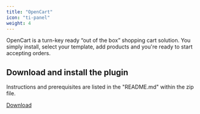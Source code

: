 ```yaml
---
title: "OpenCart"
icon: "ti-panel"
weight: 4
---
```


OpenCart is a turn-key ready “out of the box” shopping cart solution. You simply install, select your template, add products and you're ready to start accepting orders.

## Download and install the plugin

Instructions and prerequisites are listed in the "README.md" within the zip file.

[Download](/plugins/dojo-1-0-1-ocmod.zip)
